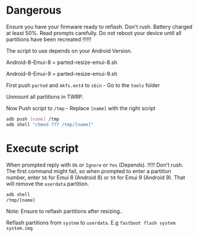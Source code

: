# Dangerous

Ensure you have your firmware ready to reflash. Don't rush. Battery charged at least 50%. Read prompts carefully. 
Do not reboot your device until all partitions have been recreated !!!!!!


The script to use depends on your Android Version.

Android-8-Emui-8 = parted-resize-emui-8.sh

Android-9-Emui-9 = parted-resize-emui-9.sh


First push `parted` and `mkfs.ext4` to `sbin` - Go to the `tools` folder

Unmount all partitions in TWRP.

Now Push script to `/tmp` - Replace `[name]` with the right script 

```bash
adb push [name] /tmp
adb shell "chmod 777 /tmp/[name]"
```





# Execute script
When prompted reply with `Ok` or `Ignore` or `Yes` (Depends). !!!!! Don't rush. 
The first command might fail, so when prompted to enter a partition number, enter `56` for Emui 8 (Android 8) or `59` for Emui 9 (Android 9). That will remove the `userdata` partition.

```bash
adb shell
/tmp/[name]
```




Note: Ensure to reflash partitions after resizing.. 

Reflash partitions from `system` to `userdata`. E.g `fastboot flash system system.img`
